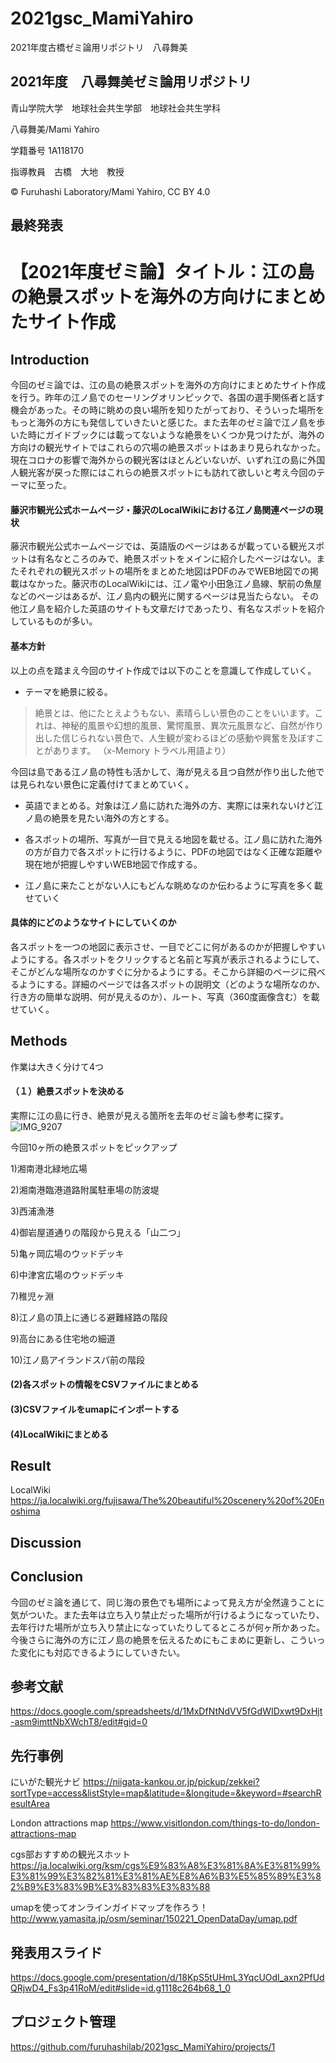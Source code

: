 # 2021gsc_MamiYahiro
2021年度古橋ゼミ論用リポジトリ　八尋舞美

## 2021年度　八尋舞美ゼミ論用リポジトリ

青山学院大学　地球社会共生学部　地球社会共生学科

八尋舞美/Mami Yahiro

学籍番号 1A118170

指導教員　古橋　大地　教授

© Furuhashi Laboratory/Mami Yahiro, CC BY 4.0

## 最終発表


# 【2021年度ゼミ論】タイトル：江の島の絶景スポットを海外の方向けにまとめたサイト作成

## Introduction
今回のゼミ論では、江の島の絶景スポットを海外の方向けにまとめたサイト作成を行う。昨年の江ノ島でのセーリングオリンピックで、各国の選手関係者と話す機会があった。その時に眺めの良い場所を知りたがっており、そういった場所をもっと海外の方にも発信していきたいと感じた。また去年のゼミ論で江ノ島を歩いた時にガイドブックには載ってないような絶景をいくつか見つけたが、海外の方向けの観光サイトではこれらの穴場の絶景スポットはあまり見られなかった。現在コロナの影響で海外からの観光客はほとんどいないが、いずれ江の島に外国人観光客が戻った際にはこれらの絶景スポットにも訪れて欲しいと考え今回のテーマに至った。

#### 藤沢市観光公式ホームページ・藤沢のLocalWikiにおける江ノ島関連ページの現状

藤沢市観光公式ホームページでは、英語版のページはあるが載っている観光スポットは有名なところのみで、絶景スポットをメインに紹介したページはない。またそれぞれの観光スポットの場所をまとめた地図はPDFのみでWEB地図での掲載はなかった。藤沢市のLocalWikiには、江ノ電や小田急江ノ島線、駅前の魚屋などのページはあるが、江ノ島内の観光に関するページは見当たらない。
その他江ノ島を紹介した英語のサイトも文章だけであったり、有名なスポットを紹介しているものが多い。

#### 基本方針
以上の点を踏まえ今回のサイト作成では以下のことを意識して作成していく。

* テーマを絶景に絞る。
> 絶景とは、他にたとえようもない、素晴らしい景色のことをいいます。これは、神秘的風景や幻想的風景、驚愕風景、異次元風景など、自然が作り出した信じられない景色で、人生観が変わるほどの感動や興奮を及ぼすことがあります。 （x-Memory トラベル用語より）　

今回は島である江ノ島の特性も活かして、海が見える且つ自然が作り出した他では見られない景色に定義付けてまとめていく。

* 英語でまとめる。対象は江ノ島に訪れた海外の方、実際には来れないけど江ノ島の絶景を見たい海外の方とする。

* 各スポットの場所、写真が一目で見える地図を載せる。江ノ島に訪れた海外の方が自力で各スポットに行けるように、PDFの地図ではなく正確な距離や現在地が把握しやすいWEB地図で作成する。

* 江ノ島に来たことがない人にもどんな眺めなのか伝わるように写真を多く載せていく

#### 具体的にどのようなサイトにしていくのか
各スポットを一つの地図に表示させ、一目でどこに何があるのかが把握しやすいようにする。各スポットをクリックすると名前と写真が表示されるようにして、そこがどんな場所なのかすぐに分かるようにする。そこから詳細のページに飛べるようにする。詳細のページでは各スポットの説明文（どのような場所なのか、行き方の簡単な説明、何が見えるのか）、ルート、写真（360度画像含む）を載せていく。





## Methods
作業は大きく分けて4つ

#### （１）絶景スポットを決める
実際に江の島に行き、絶景が見える箇所を去年のゼミ論も参考に探す。
![IMG_9207](https://user-images.githubusercontent.com/62396682/152303670-39b72048-2294-44ea-8b0b-47cd1e1e63a8.jpg)

今回10ヶ所の絶景スポットをピックアップ

1)湘南港北緑地広場

2)湘南港臨港道路附属駐車場の防波堤

3)西浦漁港

4)御岩屋道通りの階段から見える「山二つ」

5)亀ヶ岡広場のウッドデッキ

6)中津宮広場のウッドデッキ

7)稚児ヶ淵

8)江ノ島の頂上に通じる避難経路の階段

9)高台にある住宅地の細道

10)江ノ島アイランドスパ前の階段

#### (2)各スポットの情報をCSVファイルにまとめる

#### (3)CSVファイルをumapにインポートする

#### (4)LocalWikiにまとめる


## Result

LocalWiki
https://ja.localwiki.org/fujisawa/The%20beautiful%20scenery%20of%20Enoshima

## Discussion

## Conclusion
今回のゼミ論を通じて、同じ海の景色でも場所によって見え方が全然違うことに気がついた。また去年は立ち入り禁止だった場所が行けるようになっていたり、去年行けた場所が立ち入り禁止になっていたりしてるところが何ヶ所かあった。今後さらに海外の方に江ノ島の絶景を伝えるためにもこまめに更新し、こういった変化にも対応できるようにしていきたい。

## 参考文献
https://docs.google.com/spreadsheets/d/1MxDfNtNdVV5fGdWIDxwt9DxHjt-asm9imttNbXWchT8/edit#gid=0

## 先行事例

にいがた観光ナビ
https://niigata-kankou.or.jp/pickup/zekkei?sortType=access&listStyle=map&latitude=&longitude=&keyword=#searchResultArea


London attractions map
https://www.visitlondon.com/things-to-do/london-attractions-map


cgs部おすすめの観光スホット
https://ja.localwiki.org/ksm/cgs%E9%83%A8%E3%81%8A%E3%81%99%E3%81%99%E3%82%81%E3%81%AE%E8%A6%B3%E5%85%89%E3%82%B9%E3%83%9B%E3%83%83%E3%83%88


umapを使ってオンラインガイドマップを作ろう！
http://www.yamasita.jp/osm/seminar/150221_OpenDataDay/umap.pdf




## 発表用スライド
https://docs.google.com/presentation/d/18KpS5tUHmL3YqcUOdI_axn2PfUdQRjwD4_Fs3p41RoM/edit#slide=id.g1118c264b68_1_0


## プロジェクト管理
https://github.com/furuhashilab/2021gsc_MamiYahiro/projects/1
